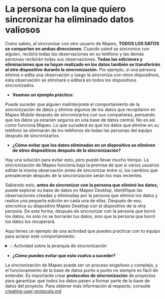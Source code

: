 # La persona con la que quiero sincronizar ha eliminado datos valiosos



Como sabes, al sincronizar con otro usuario de Mapeo, **TODOS LOS DATOS se comparten en ambas direcciones**. Cuando usted se sincronice con alguien, recibirá todas las observaciones en su teléfono y las demás personas recibirán todas sus observaciones. **Todas las ediciones y eliminaciones que se hayan realizado en los datos también se transferirán al otro dispositivo durante la sincronización.** Por ejemplo, si una persona elimina o edita una observación y luego la sincroniza con otros dispositivos, esta observación se eliminará o editará en todos los dispositivos sincronizados.

* **Veamos un ejemplo práctico:**

Puede suceder que alguien malinterprete el comportamiento de la sincronización de datos y elimine algunos de los datos que recopilaron en Mapeo Mobile después de sincronizarlos con sus compañeres, pensando que los datos ya estarían seguros en una base de datos central. No es así como funciona Mapeo. Lo que sucederá es que los datos que elimine en su teléfono se eliminarán de los teléfonos de todas las personas del equipo después de sincronizarlos.

* **¿Cómo evitar que los datos eliminados en un dispositivo se eliminen de otros dispositivos después de la sincronización?**

Hay una solución para evitar esto, pero puede llevar mucho tiempo. La sincronización de Mapeo funciona bajo la premisa de que si varios usuarios editan la misma observación antes de sincronizar entre sí, los cambios que prevalecerán después de la sincronización serán los más recientes.&#x20;

Sabiendo esto, **antes de sincronizar con la persona que eliminó los datos,** puede explorar su base de datos en Mapeo Desktop, identifique las observaciones creadas y eliminadas por la persona que eliminó los datos y realice una pequeña edición en cada una de ellas. Después de eso, sincronice su dispositivo Mapeo Desktop con el dispositivo de la otra persona. De esta forma, después de sincronizar con la persona que borró los datos, no solo no se borrarán tus datos, sino que la persona que borró los datos los recuperará.&#x20;

Aquí tienes un ejemplo de una actividad que puedes practicar con tu equipo para aclarar este comportamiento:

<details>

<summary>💡 Actividad sobre la jerarquía de sincronización</summary>

Esta actividad muestra qué ediciones tienen prioridad cuando los datos sincronizados se han editado en varios dispositivos.&#x20;

1. Primero, debe hacer que todas las personas participantes creen observaciones y se sincronicen entre sí.&#x20;
2. Una vez que todas las personas participantes se han sincronizado y tienen la misma base de datos, una de ellas elimina una de las observaciones que creó para fines de capacitación.&#x20;
3. El equipo verifica que la observación se eliminó y, luego, la persona participante se sincroniza con una segunda participante.&#x20;
4. Inmediatamente después, una tercera persona participante que todavía tiene la base de datos completa, edita la observación que fue eliminada por la primera persona participante.&#x20;
5. El equipo verifica que la observación se haya editado y, después de eso, el tercer participante se sincroniza con la primera y la segunda persona participante.&#x20;
6. Después de eso, todas las personas verifican que la observación eliminada vuelve a aparecer en sus dispositivos con los cambios realizados por la tercera persona participante.&#x20;
7. Analice la necesidad o la utilidad de esta solución alternativa para evitar perder sus datos cuando sepa que se va a sincronizar con alguien que ha eliminado datos.

</details>

* **¿Cómo puedes evitar que esto vuelva a suceder?**

La sincronización de Mapeo puede ser un proceso engañoso y complejo, y el funcionamiento de la base de datos punto a punto no siempre es fácil de entender. Es importante crear **protocolos de sincronización** de proyectos para garantizar que todos los datos pasen a formar parte de la base de datos del proyecto. Para obtener más información al respecto, consulte [creating-user-protocols.md](../../essentials-for-a-successful-mapeo-project/creating-user-protocols.md "mention")
